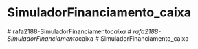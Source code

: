 
# SimuladorFinanciamento_caixa
#   r a f a 2 1 8 8 - S i m u l a d o r F i n a n c i a m e n t o _ c a i x a  
 #   r a f a 2 1 8 8 - S i m u l a d o r F i n a n c i a m e n t o _ c a i x a  
 #   S i m u l a d o r F i n a n c i a m e n t o _ c a i x a  
 